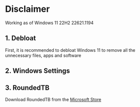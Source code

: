 # Disclaimer
Working as of Windows 11 22H2 22621.1194
## 1. Debloat
First, it is recommended to debloat Windows 11 to remove all the unnecessary files, apps and software

## 2. Windows Settings


## 3. RoundedTB
Download RoundedTB from the [Microsoft Store](https://www.microsoft.com/store/productId/9MTFTXSJ9M7F)
